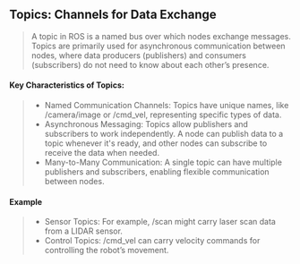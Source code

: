 ## Topics: Channels for Data Exchange

> A topic in ROS is a named bus over which nodes exchange messages. Topics are primarily used for asynchronous communication between nodes, where data producers (publishers) and consumers (subscribers) do not need to know about each other’s presence.


#### Key Characteristics of Topics:

> - Named Communication Channels: Topics have unique names, like /camera/image or /cmd_vel, representing specific types of data.
> - Asynchronous Messaging: Topics allow publishers and subscribers to work independently. A node can publish data to a topic whenever it's ready, and other nodes can subscribe to receive the data when needed.
> - Many-to-Many Communication: A single topic can have multiple publishers and subscribers, enabling flexible communication between nodes.


#### Example

> - Sensor Topics: For example, /scan might carry laser scan data from a LIDAR sensor.
> - Control Topics: /cmd_vel can carry velocity commands for controlling the robot’s movement.
